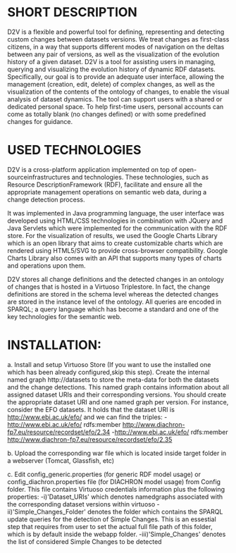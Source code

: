 
# SHORT DESCRIPTION

D2V is a flexible and powerful tool for defining, representing and detecting custom changes between datasets versions. We treat changes as first-class citizens, in a way that supports different modes of navigation on the deltas between any pair of versions, as well as the visualization of the evolution history of a given dataset.
D2V is a tool for assisting users in managing, querying and visualizing the evolution history of dynamic RDF datasets. Specifically, our goal is to provide an adequate user interface, allowing the management (creation, edit, delete) of complex changes, as well as the visualization of the contents of the ontology of changes, to enable the visual analysis of dataset dynamics. The tool can support users with a shared or dedicated personal space. To help first-time users, personal accounts can come as totally blank (no changes defined) or with some predefined changes for guidance. 

# USED TECHNOLOGIES
D2V is a cross-platform application implemented on top of open-sourceinfrastructures and technologies. These technologies, such as Resource DescriptionFramework (RDF), facilitate and ensure all the appropriate management operations on semantic web data, during a change detection process.

It was implemented in Java programming language, the user interface was developed using
HTML/CSS technologies in combination with JQuery and Java Servlets which were implemented for the communication with the RDF store. For the visualization of results, we used the Google Charts Library which is an open library that aims to create customizable charts which are rendered using HTML5/SVG to provide cross-browser compatibility. Google Charts Library also comes with an API that supports many types of charts and operations upon them.

D2V stores all change definitions and the detected changes in an ontology of changes that is hosted in a Virtuoso Triplestore. In fact, the change definitions are stored in the schema level whereas the detected changes are stored in the instance level of the ontology. All queries are encoded in SPARQL; a query language which has become a standard and one of the key technologies for the semantic web.


# INSTALLATION:

a. Install and setup Virtuoso Store (If you want to use the installed one which has been already configured,skip this step).
Create the internal named graph http://datasets to store the meta-data for both the datasets and the change detections. This named graph contains information about all assigned dataset URIs and their corresponding versions. You should create the appropriate dataset URI and one named graph per version. For instance, consider the EFO datasets. It holds that the dataset URI is http://www.ebi.ac.uk/efo/ and we can find the triples:
-http://www.ebi.ac.uk/efo/ rdfs:member http://www.diachron-fp7.eu/resource/recordset/efo/2.34     -http://www.ebi.ac.uk/efo/ rdfs:member http://www.diachron-fp7.eu/resource/recordset/efo/2.35 

b. Upload the corresponding war file which is located inside target folder in a webserver (Tomcat, Glassfish, etc)

c. Edit config_generic.properties (for generic RDF model usage) or config_diachron.properties file (for DIACHRON model usage) from Config folder. This file contains Virtuoso credentials information plus the following properties:
-i)'Dataset_URIs' which denotes namedgraphs associated with the corresponding dataset versions within virtuoso
-ii)'Simple_Changes_Folder' denotes the folder which contains the SPARQL update queries for the detection of Simple Changes. This is an essestial step that requires from user to set the actual full file path of this folder, which is by default inside the webapp folder.
-iii)'Simple_Changes' denotes the list of considered Simple Changes to be detected
